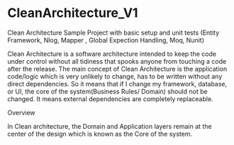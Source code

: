 # CleanArchitecture_V1
Clean Architecture Sample Project with basic setup and unit tests (Entity Framework, Nlog, Mapper , Global Expection Handling, Moq, Nunit)


Clean Architecture is a software architecture intended to keep the code under control without all tidiness that spooks anyone from touching a code after the release. The main concept of Clean Architecture is the application code/logic which is very unlikely to change, has to be written without any direct dependencies. So it means that if I change my framework, database, or UI, the core of the system(Business Rules/ Domain) should not be changed. It means external dependencies are completely replaceable.

Overview

In Clean architecture, the Domain and Application layers remain at the center of the design which is known as the Core of the system.

